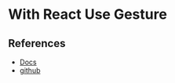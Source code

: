 # With React Use Gesture

## References

- [Docs](https://use-gesture.netlify.app/docs/introduction)
- [github](https://github.com/react-spring/react-use-gesture)
